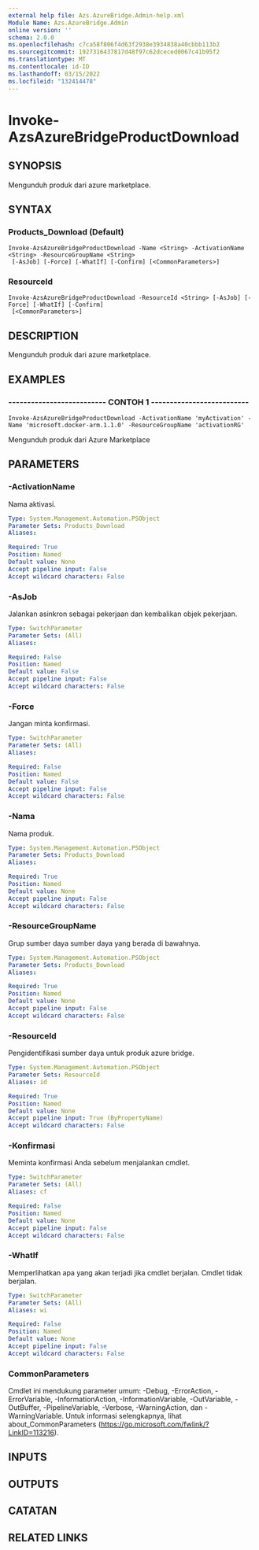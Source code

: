 ```yaml
---
external help file: Azs.AzureBridge.Admin-help.xml
Module Name: Azs.AzureBridge.Admin
online version: ''
schema: 2.0.0
ms.openlocfilehash: c7ca58f806f4d63f2938e3934838a40cbbb113b2
ms.sourcegitcommit: 1927316437817d48f97c62dceced0067c41b95f2
ms.translationtype: MT
ms.contentlocale: id-ID
ms.lasthandoff: 03/15/2022
ms.locfileid: "132414478"
---
```

# Invoke-AzsAzureBridgeProductDownload

## SYNOPSIS
Mengunduh produk dari azure marketplace.

## SYNTAX

### Products_Download (Default)
```
Invoke-AzsAzureBridgeProductDownload -Name <String> -ActivationName <String> -ResourceGroupName <String>
 [-AsJob] [-Force] [-WhatIf] [-Confirm] [<CommonParameters>]
```

### ResourceId
```
Invoke-AzsAzureBridgeProductDownload -ResourceId <String> [-AsJob] [-Force] [-WhatIf] [-Confirm]
 [<CommonParameters>]
```

## DESCRIPTION
Mengunduh produk dari azure marketplace.

## EXAMPLES

### -------------------------- CONTOH 1 --------------------------
```
Invoke-AzsAzureBridgeProductDownload -ActivationName 'myActivation' -Name 'microsoft.docker-arm.1.1.0' -ResourceGroupName 'activationRG'
```

Mengunduh produk dari Azure Marketplace

## PARAMETERS

### -ActivationName
Nama aktivasi.

```yaml
Type: System.Management.Automation.PSObject
Parameter Sets: Products_Download
Aliases: 

Required: True
Position: Named
Default value: None
Accept pipeline input: False
Accept wildcard characters: False
```

### -AsJob
Jalankan asinkron sebagai pekerjaan dan kembalikan objek pekerjaan.

```yaml
Type: SwitchParameter
Parameter Sets: (All)
Aliases: 

Required: False
Position: Named
Default value: False
Accept pipeline input: False
Accept wildcard characters: False
```

### -Force
Jangan minta konfirmasi.

```yaml
Type: SwitchParameter
Parameter Sets: (All)
Aliases: 

Required: False
Position: Named
Default value: False
Accept pipeline input: False
Accept wildcard characters: False
```

### -Nama
Nama produk.

```yaml
Type: System.Management.Automation.PSObject
Parameter Sets: Products_Download
Aliases: 

Required: True
Position: Named
Default value: None
Accept pipeline input: False
Accept wildcard characters: False
```

### -ResourceGroupName
Grup sumber daya sumber daya yang berada di bawahnya.

```yaml
Type: System.Management.Automation.PSObject
Parameter Sets: Products_Download
Aliases: 

Required: True
Position: Named
Default value: None
Accept pipeline input: False
Accept wildcard characters: False
```

### -ResourceId
Pengidentifikasi sumber daya untuk produk azure bridge.

```yaml
Type: System.Management.Automation.PSObject
Parameter Sets: ResourceId
Aliases: id

Required: True
Position: Named
Default value: None
Accept pipeline input: True (ByPropertyName)
Accept wildcard characters: False
```

### -Konfirmasi
Meminta konfirmasi Anda sebelum menjalankan cmdlet.

```yaml
Type: SwitchParameter
Parameter Sets: (All)
Aliases: cf

Required: False
Position: Named
Default value: None
Accept pipeline input: False
Accept wildcard characters: False
```

### -WhatIf
Memperlihatkan apa yang akan terjadi jika cmdlet berjalan.
Cmdlet tidak berjalan.

```yaml
Type: SwitchParameter
Parameter Sets: (All)
Aliases: wi

Required: False
Position: Named
Default value: None
Accept pipeline input: False
Accept wildcard characters: False
```

### CommonParameters
Cmdlet ini mendukung parameter umum: -Debug, -ErrorAction, -ErrorVariable, -InformationAction, -InformationVariable, -OutVariable, -OutBuffer, -PipelineVariable, -Verbose, -WarningAction, dan -WarningVariable. Untuk informasi selengkapnya, lihat about_CommonParameters (https://go.microsoft.com/fwlink/?LinkID=113216).

## INPUTS

## OUTPUTS

## CATATAN

## RELATED LINKS

